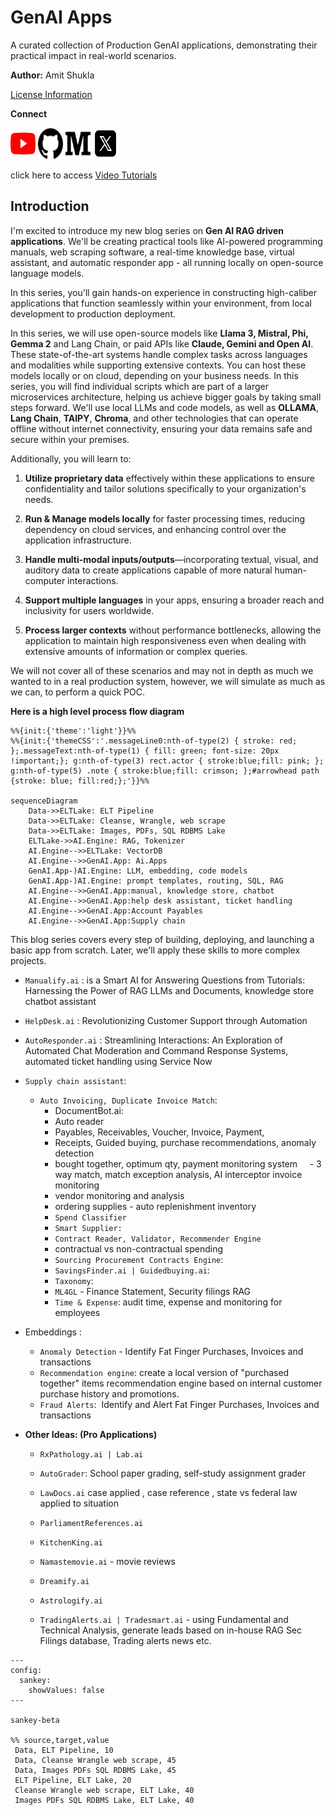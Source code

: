 # GenAI Apps

A curated collection of Production GenAI applications, demonstrating their practical impact in real-world scenarios.

**Author:** Amit Shukla

[License Information](https://github.com/AmitXShukla/GenAI/blob/master/LICENSE)

**Connect**

[<img src="https://github.com/AmitXShukla/AmitXShukla.github.io/blob/master/assets/icons/youtube.svg" width=40 height=50>](https://youtube.com/@Amit.Shukla)
[<img src="https://github.com/AmitXShukla/AmitXShukla.github.io/blob/master/assets/icons/github.svg" width=40 height=50>](https://github.com/AmitXShukla)
[<img src="https://github.com/AmitXShukla/AmitXShukla.github.io/blob/master/assets/icons/medium.svg" width=40 height=50>](https://medium.com/@Amit-Shukla)
[<img src="https://github.com/AmitXShukla/AmitXShukla.github.io/blob/master/assets/icons/twitter_1.svg" width=40 height=50>](https://x.com/@ashuklax)

click here to access [Video Tutorials](https://youtube.com/@Amit.Shukla)

## Introduction

I'm excited to introduce my new blog series on **Gen AI RAG driven applications**. We'll be creating practical tools like AI-powered programming manuals, web scraping software, a real-time knowledge base, virtual assistant, and automatic responder app - all running locally on open-source language models.

In this series, you'll gain hands-on experience in constructing high-caliber applications that function seamlessly within your environment, from local development to production deployment.

In this series, we will use open-source models like **Llama 3, Mistral, Phi, Gemma 2** and Lang Chain, or paid APIs like **Claude, Gemini and Open AI**.
These state-of-the-art systems handle complex tasks across languages and modalities while supporting extensive contexts. 
You can host these models locally or on cloud, depending on your business needs.
In this series, you will find individual scripts which are part of a larger microservices architecture, helping us achieve bigger goals by taking small steps forward. We'll use local LLMs and code models, as well as **OLLAMA**, **Lang Chain**, **TAIPY**, **Chroma**, and other technologies that can operate offline without internet connectivity, ensuring your data remains safe and secure within your premises.

Additionally, you will learn to:

1. **Utilize proprietary data** effectively within these applications to ensure confidentiality and tailor solutions specifically to your organization's needs.

2. **Run & Manage models locally** for faster processing times, reducing dependency on cloud services, and enhancing control over the application infrastructure.

3. **Handle multi-modal inputs/outputs**—incorporating textual, visual, and auditory data to create applications capable of more natural human-computer interactions.

4. **Support multiple languages** in your apps, ensuring a broader reach and inclusivity for users worldwide.

5. **Process larger contexts** without performance bottlenecks, allowing the application to maintain high responsiveness even when dealing with extensive amounts of information or complex queries.

We will not cover all of these scenarios and may not in depth as much we wanted to in a real production system, however, we will simulate as much as we can, to perform a quick POC.

**Here is a high level process flow diagram**

```mermaid
%%{init:{'theme':'light'}}%%
%%{init:{'themeCSS':'.messageLine0:nth-of-type(2) { stroke: red; };.messageText:nth-of-type(1) { fill: green; font-size: 20px !important;}; g:nth-of-type(3) rect.actor { stroke:blue;fill: pink; }; g:nth-of-type(5) .note { stroke:blue;fill: crimson; };#arrowhead path {stroke: blue; fill:red;};'}}%%

sequenceDiagram
	Data->>ELTLake: ELT Pipeline
	Data->>ELTLake: Cleanse, Wrangle, web scrape
	Data->>ELTLake: Images, PDFs, SQL RDBMS Lake
	ELTLake->>AI.Engine: RAG, Tokenizer
	AI.Engine-->>ELTLake: VectorDB
	AI.Engine-->>GenAI.App: Ai.Apps
	GenAI.App-)AI.Engine: LLM, embedding, code models
	GenAI.App-)AI.Engine: prompt templates, routing, SQL, RAG
	AI.Engine-->>GenAI.App:manual, knowledge store, chatbot
	AI.Engine-->>GenAI.App:help desk assistant, ticket handling
	AI.Engine-->>GenAI.App:Account Payables
	AI.Engine-->>GenAI.App:Supply chain 
```

This blog series covers every step of building, deploying, and launching a basic app from scratch. Later, we'll apply these skills to more complex projects.

- `Manualify.ai` : is a Smart AI for Answering Questions from Tutorials: Harnessing the Power of RAG LLMs and Documents, knowledge store chatbot assistant
- `HelpDesk.ai` : Revolutionizing Customer Support through Automation
- `AutoResponder.ai` : Streamlining Interactions: An Exploration of Automated Chat Moderation and Command Response Systems, automated ticket handling using Service Now

- `Supply chain assistant`:

    - `Auto Invoicing, Duplicate Invoice Match`: 
        - DocumentBot.ai: 
        - Auto reader
        - Payables, Receivables, Voucher, Invoice, Payment, 
        - Receipts, Guided buying, purchase recommendations, anomaly detection
        - bought together, optimum qty, payment monitoring system
        - 3 way match, match exception analysis, AI interceptor invoice monitoring
		- vendor monitoring and analysis
		- ordering supplies - auto replenishment inventory
        - `Spend Classifier`
        - `Smart Supplier:`
        - `Contract Reader, Validator, Recommender Engine`
        - contractual vs non-contractual spending
        - `Sourcing Procurement Contracts Engine`:
        - `SavingsFinder.ai | Guidedbuying.ai`:
        - `Taxonomy`:
        - `ML4GL` - Finance Statement, Security filings RAG
        - `Time & Expense`: audit time, expense and monitoring for employees

- Embeddings :
    
    - `Anomaly Detection` - Identify Fat Finger Purchases, Invoices and transactions
      
    - `Recommendation engine`: create a local version of "purchased together" items recommendation engine based on internal customer purchase history and promotions.
    
    - `Fraud Alerts`:  Identify and Alert Fat Finger Purchases, Invoices and transactions

- **Other Ideas: (Pro Applications)**

    - `RxPathology.ai | Lab.ai`
        
    - `AutoGrader`: School paper grading, self-study assignment grader
    
    - `LawDocs.ai` case applied , case reference , state vs federal law applied to situation

    - `ParliamentReferences.ai`
    - `KitchenKing.ai`
    - `Namastemovie.ai` - movie reviews
    - `Dreamify.ai`
    - `Astrologify.ai`
    - `TradingAlerts.ai | Tradesmart.ai` - using Fundamental and Technical Analysis, generate leads based on in-house RAG Sec Filings database, Trading alerts news etc.

```mermaid
---
config:
  sankey:
    showValues: false
---

sankey-beta

%% source,target,value
 Data, ELT Pipeline, 10
 Data, Cleanse Wrangle web scrape, 45
 Data, Images PDFs SQL RDBMS Lake, 45
 ELT Pipeline, ELT Lake, 20
 Cleanse Wrangle web scrape, ELT Lake, 40
 Images PDFs SQL RDBMS Lake, ELT Lake, 40

```